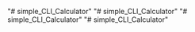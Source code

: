 "# simple_CLI_Calculator" 
"# simple_CLI_Calculator" 
"# simple_CLI_Calculator" 
"# simple_CLI_Calculator" 
